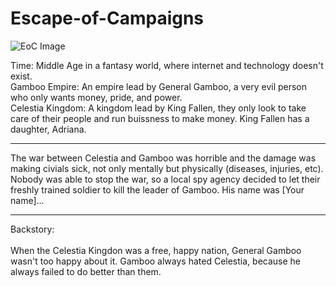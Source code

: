 # Escape-of-Campaigns
  
![EoC Image](https://user-images.githubusercontent.com/98259474/182768831-1674404f-7990-4ab7-952d-c977cbb2b2c9.png)  
  
Time: Middle Age in a fantasy world, where internet and technology doesn't exist.  
Gamboo Empire: An empire lead by General Gamboo, a very evil person who only wants money, pride, and power.  
Celestia Kingdom: A kingdom lead by King Fallen, they only look to take care of their people and run buissness to make money. King Fallen has a daughter,
Adriana.  
  
------------------  
  
The war between Celestia and Gamboo was horrible  and the damage was making civials sick, not only mentally but physically (diseases, injuries, etc).
Nobody was able to stop the war, so a local spy agency decided to let their freshly trained soldier to kill the leader of Gamboo. His name was
[Your name]...  
  
------------------  

Backstory:  
<br>
When the Celestia Kingdon was a free, happy nation, General Gamboo wasn't too happy about it. Gamboo always hated Celestia, because he always failed to do
better than them. 
